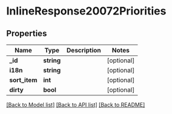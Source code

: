 # InlineResponse20072Priorities

## Properties
Name | Type | Description | Notes
------------ | ------------- | ------------- | -------------
**_id** | **string** |  | [optional] 
**i18n** | **string** |  | [optional] 
**sort_item** | **int** |  | [optional] 
**dirty** | **bool** |  | [optional] 

[[Back to Model list]](../../README.md#documentation-for-models) [[Back to API list]](../../README.md#documentation-for-api-endpoints) [[Back to README]](../../README.md)

